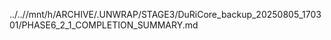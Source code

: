 ../..//mnt/h/ARCHIVE/.UNWRAP/STAGE3/DuRiCore_backup_20250805_170301/PHASE6_2_1_COMPLETION_SUMMARY.md